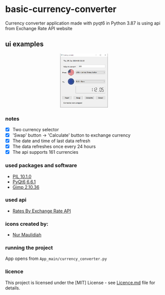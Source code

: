 # basic-currency-converter
Currency converter application made with pyqt6 in Python 3.87 is using api
from Exchange Rate API website


## ui examples
<p align="middle">
  <img src="https://github.com/piotrekgelert/basic-currency-converter/blob/main/images/converted.png" width="30%"/>

</p>

### notes
- [x] Two currency selector
- [x] 'Swap' button -> 'Calculate' button to exchange currency
- [x] The date and time of last data refresh 
- [x] The data refreshes once every 24 hours
- [x] The api supports 161 currencies

### used packages and software
- [PIL 10.1.0](https://python-pillow.org/)
- [PyQt6 6.6.1](https://www.riverbankcomputing.com/software/pyqt/)
- [Gimp 2.10.36](https://www.gimp.org/)

### used api
- [Rates By Exchange Rate API](https://www.exchangerate-api.com)

### icons created by:
- [Nur Maulidiah ](https://www.vecteezy.com/vector-art/833689-round-country-flags-icon-set)


### running the project
App opens from `App_main/currency_converter.py`

### licence
This project is licensed under the [MIT] License - see [Licence.md](LICENSE)
file for details.